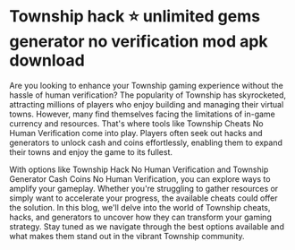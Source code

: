 # Township hack ⭐ unlimited gems generator no verification mod apk download

Are you looking to enhance your Township gaming experience without the hassle of human verification? The popularity of Township has skyrocketed, attracting millions of players who enjoy building and managing their virtual towns. However, many find themselves facing the limitations of in-game currency and resources. That's where tools like Township Cheats No Human Verification come into play. Players often seek out hacks and generators to unlock cash and coins effortlessly, enabling them to expand their towns and enjoy the game to its fullest.




With options like Township Hack No Human Verification and Township Generator Cash Coins No Human Verification, you can explore ways to amplify your gameplay. Whether you're struggling to gather resources or simply want to accelerate your progress, the available cheats could offer the solution. In this blog, we'll delve into the world of Township cheats, hacks, and generators to uncover how they can transform your gaming strategy. Stay tuned as we navigate through the best options available and what makes them stand out in the vibrant Township community.
